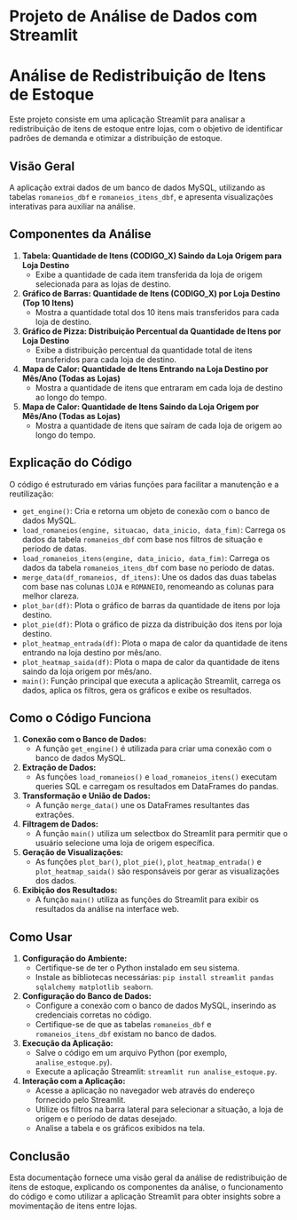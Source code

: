 # Projeto de Análise de Dados com Streamlit
# Análise de Redistribuição de Itens de Estoque

Este projeto consiste em uma aplicação Streamlit para analisar a redistribuição de itens de estoque entre lojas, com o objetivo de identificar padrões de demanda e otimizar a distribuição de estoque.

## Visão Geral

A aplicação extrai dados de um banco de dados MySQL, utilizando as tabelas `romaneios_dbf` e `romaneios_itens_dbf`, e apresenta visualizações interativas para auxiliar na análise.

## Componentes da Análise

1.  **Tabela: Quantidade de Itens (CODIGO\_X) Saindo da Loja Origem para Loja Destino**
    *   Exibe a quantidade de cada item transferida da loja de origem selecionada para as lojas de destino.
2.  **Gráfico de Barras: Quantidade de Itens (CODIGO\_X) por Loja Destino (Top 10 Itens)**
    *   Mostra a quantidade total dos 10 itens mais transferidos para cada loja de destino.
3.  **Gráfico de Pizza: Distribuição Percentual da Quantidade de Itens por Loja Destino**
    *   Exibe a distribuição percentual da quantidade total de itens transferidos para cada loja de destino.
4.  **Mapa de Calor: Quantidade de Itens Entrando na Loja Destino por Mês/Ano (Todas as Lojas)**
    *   Mostra a quantidade de itens que entraram em cada loja de destino ao longo do tempo.
5.  **Mapa de Calor: Quantidade de Itens Saindo da Loja Origem por Mês/Ano (Todas as Lojas)**
    *   Mostra a quantidade de itens que saíram de cada loja de origem ao longo do tempo.

## Explicação do Código

O código é estruturado em várias funções para facilitar a manutenção e a reutilização:

*   `get_engine()`: Cria e retorna um objeto de conexão com o banco de dados MySQL.
*   `load_romaneios(engine, situacao, data_inicio, data_fim)`: Carrega os dados da tabela `romaneios_dbf` com base nos filtros de situação e período de datas.
*   `load_romaneios_itens(engine, data_inicio, data_fim)`: Carrega os dados da tabela `romaneios_itens_dbf` com base no período de datas.
*   `merge_data(df_romaneios, df_itens)`: Une os dados das duas tabelas com base nas colunas `LOJA` e `ROMANEIO`, renomeando as colunas para melhor clareza.
*   `plot_bar(df)`: Plota o gráfico de barras da quantidade de itens por loja destino.
*   `plot_pie(df)`: Plota o gráfico de pizza da distribuição dos itens por loja destino.
*   `plot_heatmap_entrada(df)`: Plota o mapa de calor da quantidade de itens entrando na loja destino por mês/ano.
*   `plot_heatmap_saida(df)`: Plota o mapa de calor da quantidade de itens saindo da loja origem por mês/ano.
*   `main()`: Função principal que executa a aplicação Streamlit, carrega os dados, aplica os filtros, gera os gráficos e exibe os resultados.

## Como o Código Funciona

1.  **Conexão com o Banco de Dados:**
    *   A função `get_engine()` é utilizada para criar uma conexão com o banco de dados MySQL.
2.  **Extração de Dados:**
    *   As funções `load_romaneios()` e `load_romaneios_itens()` executam queries SQL e carregam os resultados em DataFrames do pandas.
3.  **Transformação e União de Dados:**
    *   A função `merge_data()` une os DataFrames resultantes das extrações.
4.  **Filtragem de Dados:**
    *   A função `main()` utiliza um selectbox do Streamlit para permitir que o usuário selecione uma loja de origem específica.
5.  **Geração de Visualizações:**
    *   As funções `plot_bar()`, `plot_pie()`, `plot_heatmap_entrada()` e `plot_heatmap_saida()` são responsáveis por gerar as visualizações dos dados.
6.  **Exibição dos Resultados:**
    *   A função `main()` utiliza as funções do Streamlit para exibir os resultados da análise na interface web.

## Como Usar

1.  **Configuração do Ambiente:**
    *   Certifique-se de ter o Python instalado em seu sistema.
    *   Instale as bibliotecas necessárias: `pip install streamlit pandas sqlalchemy matplotlib seaborn`.
2.  **Configuração do Banco de Dados:**
    *   Configure a conexão com o banco de dados MySQL, inserindo as credenciais corretas no código.
    *   Certifique-se de que as tabelas `romaneios_dbf` e `romaneios_itens_dbf` existam no banco de dados.
3.  **Execução da Aplicação:**
    *   Salve o código em um arquivo Python (por exemplo, `analise_estoque.py`).
    *   Execute a aplicação Streamlit: `streamlit run analise_estoque.py`.
4.  **Interação com a Aplicação:**
    *   Acesse a aplicação no navegador web através do endereço fornecido pelo Streamlit.
    *   Utilize os filtros na barra lateral para selecionar a situação, a loja de origem e o período de datas desejado.
    *   Analise a tabela e os gráficos exibidos na tela.

## Conclusão

Esta documentação fornece uma visão geral da análise de redistribuição de itens de estoque, explicando os componentes da análise, o funcionamento do código e como utilizar a aplicação Streamlit para obter insights sobre a movimentação de itens entre lojas.
